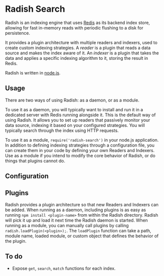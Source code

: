 Radish Search
=============

Radish is an indexing engine that uses [Redis](http://redis.io/) as its backend
index store, allowing for fast in-memory reads with periodic flushing to a disk
for persistence.

It provides a plugin architecture with multiple readers and indexers, used to
create custom indexing strategies. A _reader_ is a plugin that reads a data
source and makes the index aware of it. An _indexer_ is a plugin that takes the
data and applies a specific indexing algorithm to it, storing the result in
Redis.

Radish is written in [node.js](https://nodejs.org/).

Usage
-----
There are two ways of using Radish: as a daemon, or as a module.

To use it as a daemon, you will typically want to install and run it in a
dedicated server with Redis running alongside it. This is the default way of
using Radish. It allows you to set up readers that passively monitor your data
source, indexing it based on your configured strategies. You will typically
search through the index using HTTP requests.

To use it as a module, `require('radish-search')` in your node.js application.
In addition to defining indexing strategies through a configuration file, you
can create them in your code by defining your own Readers and Indexers. Use as
a module if you intend to modify the core behavior of Radish, or do things that
plugins cannot do.

Configuration
-------------


Plugins
-------
Radish provides a plugin architecture so that new Readers and Indexers can be
added. When running as a daemon, including plugins is as easy as running `npm
install <plugin-name>` from within the Radish directory. Radish will pick it up
and load it next time the Radish daemon is started. When running as a module,
you can manually call plugins by calling `radish.loadPlugin(<plugin>);`. The
`loadPlugin` function can take a path, module name, loaded module, or custom
object that defines the behavior of the plugin.

To do
-----
* Expose `get`, `search`, `match` functions for each index.
